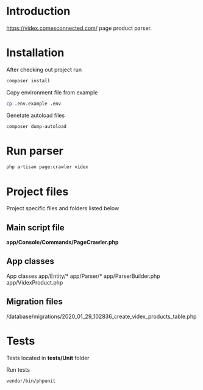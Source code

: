 # Introduction
https://videx.comesconnected.com/ page product parser.

# Installation

After checking out project run

```bash
composer install
``` 

Copy environment file from example

```bash
cp .env.example .env
``` 

Genetate autoload files

```bash
composer dump-autoload
```

# Run parser

```bash
php artisan page:crawler videx
```

# Project files

Project specific files and folders listed below

## Main script file

**app/Console/Commands/PageCrawler.php**

## App classes

App classes 
app/Entity/*
app/Parser/*
app/ParserBuilder.php
app/VidexProduct.php

## Migration files

/database/migrations/2020_01_29_102836_create_videx_products_table.php

# Tests

Tests located in **tests/Unit** folder

Run tests

```bash
vendor/bin/phpunit
```
